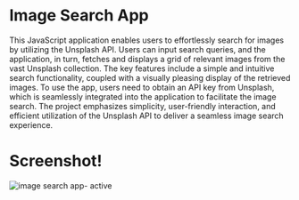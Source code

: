 # Image Search App

This JavaScript application enables users to effortlessly search for images by utilizing the Unsplash API. Users can input search queries, and the application, in turn, fetches and displays a grid of relevant images from the vast Unsplash collection. The key features include a simple and intuitive search functionality, coupled with a visually pleasing display of the retrieved images. To use the app, users need to obtain an API key from Unsplash, which is seamlessly integrated into the application to facilitate the image search. The project emphasizes simplicity, user-friendly interaction, and efficient utilization of the Unsplash API to deliver a seamless image search experience.

# Screenshot!
![image search app- active](https://github.com/kamranzafar4343/ImageSearchApp/assets/91176244/f06a35d3-fd54-46f0-862d-691a2fb35e98)
